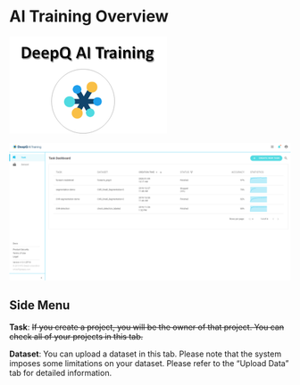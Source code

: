 # AI Training Overview



![](../.gitbook/assets/image%20%2859%29.png)

![](../.gitbook/assets/image%20%2841%29.png)

## Side Menu

**Task**: ~~If you create a project, you will be the owner of that project. You can check all of your projects in this tab.~~ 

**Dataset**: You can upload a dataset in this tab. Please note that the system imposes some limitations on your dataset. Please refer to the “Upload Data” tab for detailed information. 

